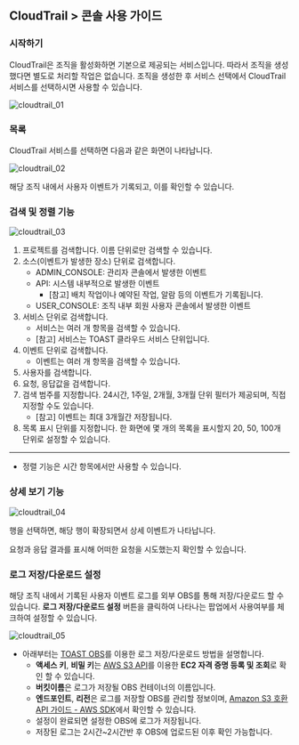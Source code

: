 
## CloudTrail > 콘솔 사용 가이드

### 시작하기
CloudTrail은 조직을 활성화하면 기본으로 제공되는 서비스입니다. 따라서 조직을 생성했다면 별도로 처리할 작업은 없습니다.
조직을 생성한 후 서비스 선택에서 CloudTrail 서비스를 선택하시면 사용할 수 있습니다.

![cloudtrail_01](https://static.toastoven.net/prod_cloudtrail/IMG01_EN.png)

### 목록

CloudTrail 서비스를 선택하면 다음과 같은 화면이 나타납니다.

![cloudtrail_02](https://static.toastoven.net/prod_cloudtrail/IMG02_EN.png)

해당 조직 내에서 사용자 이벤트가 기록되고, 이를 확인할 수 있습니다.

### 검색 및 정렬 기능

![cloudtrail_03](https://static.toastoven.net/prod_cloudtrail/IMG03_EN.png)

1. 프로젝트를 검색합니다. 이름 단위로만 검색할 수 있습니다.
2. 소스(이벤트가 발생한 장소) 단위로 검색합니다.
   - ADMIN_CONSOLE: 관리자 콘솔에서 발생한 이벤트
   - API: 시스템 내부적으로 발생한 이벤트
      - [참고] 배치 작업이나 예약된 작업, 알람 등의 이벤트가 기록됩니다.
   - USER_CONSOLE: 조직 내부 회원 사용자 콘솔에서 발생한 이벤트
3. 서비스 단위로 검색합니다.
   - 서비스는 여러 개 항목을 검색할 수 있습니다.
   - [참고] 서비스는 TOAST 클라우드 서비스 단위입니다.
4. 이벤트 단위로 검색합니다.
   - 이벤트는 여러 개 항목을 검색할 수 있습니다.
5. 사용자를 검색합니다.
6. 요청, 응답값을 검색합니다.
7. 검색 범주를 지정합니다. 24시간, 1주일, 2개월, 3개월 단위 필터가 제공되며, 직접 지정할 수도 있습니다.
   - [참고] 이벤트는 최대 3개월간 저장됩니다.
8. 목록 표시 단위를 지정합니다. 한 화면에 몇 개의 목록을 표시할지 20, 50, 100개 단위로 설정할 수 있습니다.

---

* 정렬 기능은 시간 항목에서만 사용할 수 있습니다.

### 상세 보기 기능

![cloudtrail_04](https://static.toastoven.net/prod_cloudtrail/IMG04_EN.png)

행을 선택하면, 해당 행이 확장되면서 상세 이벤트가 나타납니다.

요청과 응답 결과를 표시해 어떠한 요청을 시도했는지 확인할 수 있습니다.

### 로그 저장/다운로드 설정
해당 조직 내에서 기록된 사용자 이벤트 로그를 외부 OBS를 통해 저장/다운로드 할 수 있습니다.
**로그 저장/다운로드 설정** 버튼을 클릭하여 나타나는 팝업에서 사용여부를 체크하여 설정할 수 있습니다.

![cloudtrail_05](https://static.toastoven.net/prod_cloudtrail/IMG05_EN.png)

* 아래부터는 [TOAST OBS](/Storage/Object%20Storage/ko/Overview/)를 이용한 로그 저장/다운로드 방법을 설명합니다.
   * **액세스 키**, **비밀 키**는 [AWS S3 API](/Storage/Object%20Storage/ko/s3-api-guide/#_1)를 이용한 **EC2 자격 증명 등록 및 조회**로 확인 할 수 있습니다.
   * **버킷이름**은 로그가 저장될 OBS 컨테이너의 이름입니다.
   * **엔드포인트**, **리전**은 로그를 저장할 OBS를 관리할 정보이며, [Amazon S3 호환 API 가이드 - AWS SDK](/Storage/Object%20Storage/ko/s3-api-guide#aws-sdk)에서 확인할 수 있습니다.
   * 설정이 완료되면 설정한 OBS에 로그가 저장됩니다.
   * 저장된 로그는 2시간~2시간반 후 OBS에 업로드된 이후 확인 가능합니다. 
